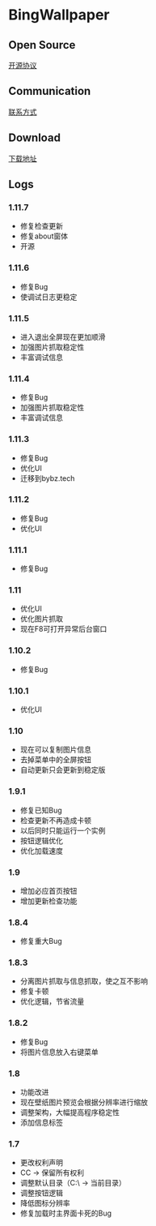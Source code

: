 # BingWallpaper
## Open Source
[开源协议](https://github.com/eaglexiang/BingWallpaper/blob/master/LICENSE)
## Communication 
[联系方式](http://eaglexiang.xyz/about/) 
## Download
[下载地址](http://bybz.tech/) 
## Logs 
### 1.11.7
* 修复检查更新
* 修复about窗体
* 开源

### 1.11.6
* 修复Bug
* 使调试日志更稳定

### 1.11.5
* 进入退出全屏现在更加顺滑
* 加强图片抓取稳定性 
* 丰富调试信息

### 1.11.4
* 修复Bug
* 加强图片抓取稳定性
* 丰富调试信息

### 1.11.3 
* 修复Bug
* 优化UI
* 迁移到bybz.tech 

### 1.11.2
* 修复Bug 
* 优化UI 

### 1.11.1 
* 修复Bug 

### 1.11 
* 优化UI 
* 优化图片抓取 
* 现在F8可打开异常后台窗口

### 1.10.2 
* 修复Bug 

### 1.10.1 
* 优化UI 

### 1.10 
* 现在可以复制图片信息 
* 去掉菜单中的全屏按钮 
* 自动更新只会更新到稳定版 

### 1.9.1 
* 修复已知Bug 
* 检查更新不再造成卡顿 
* 以后同时只能运行一个实例 
* 按钮逻辑优化 
* 优化加载速度 

### 1.9 
* 增加必应首页按钮 
* 增加更新检查功能 

### 1.8.4 
* 修复重大Bug 

### 1.8.3
* 分离图片抓取与信息抓取，使之互不影响
* 修复卡顿
* 优化逻辑，节省流量

### 1.8.2
* 修复Bug
* 将图片信息放入右键菜单

### 1.8
* 功能改进
* 现在壁纸图片预览会根据分辨率进行缩放
* 调整架构，大幅提高程序稳定性
* 添加信息标签

### 1.7 
* 更改权利声明
* CC → 保留所有权利
* 调整默认目录（C:\ → 当前目录）
* 调整按钮逻辑
* 降低图标分辨率
* 修复加载时主界面卡死的Bug







